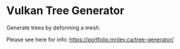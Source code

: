 # Vulkan Tree Generator

Generate trees by deforming a mesh.

Please see here for info: https://portfolio.mriley.ca/tree-generator/
